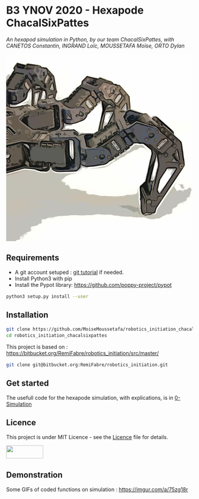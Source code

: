 # B3 YNOV 2020 - Hexapode ChacalSixPattes
_An hexapod simulation in Python, by our team ChacalSixPattes, with CANETOS Constantin, INGRAND Loïc, MOUSSETAFA Moïse,	ORTO Dylan_

![Screenshot](title.jpg) 


## Requirements

- A git account setuped : [git tutorial](https://www.atlassian.com/git/tutorials/setting-up-a-repository) if needed.
- Install Python3 with pip
- Install the Pypot library: https://github.com/poppy-project/pypot
```bash
python3 setup.py install --user
```

## Installation
```bash
git clone https://github.com/MoiseMoussetafa/robotics_initiation_chacalsixpattes.git
cd robotics_initiation_chacalsixpattes
```
This project is based on : https://bitbucket.org/RemiFabre/robotics_initiation/src/master/
```bash
git clone git@bitbucket.org:RemiFabre/robotics_initiation.git
```

## Get started 
The usefull code for the hexapode simulation, with explications, is in [0-Simulation](https://github.com/MoiseMoussetafa/robotics_initiation_chacalsixpattes/tree/main/0-Simulation)

## Licence
This project is under MIT Licence - see the [Licence](https://github.com/MoiseMoussetafa/robotics_initiation_chacalsixpattes/blob/main/LICENSE) file for details. 

<img src=https://upload.wikimedia.org/wikipedia/commons/thumb/f/f8/License_icon-mit-88x31-2.svg/1280px-License_icon-mit-88x31-2.svg.png width="100" height="35">

## Demonstration
Some GIFs of coded functions on simulation : 
https://imgur.com/a/75zg18r
